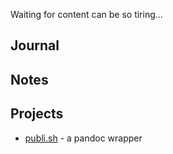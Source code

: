 Waiting for content can be so tiring...

## Journal

## Notes

## Projects
- [publi.sh](https://www.github.com/subcurmudgeon/publi.sh) - a pandoc wrapper